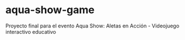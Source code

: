 # aqua-show-game
Proyecto final para el evento Aqua Show: Aletas en Acción - Videojuego interactivo educativo
